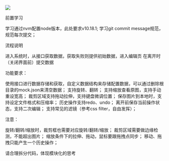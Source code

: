 ![](C:\Users\admin\Desktop\1372594487\editimg.png)

前置学习

学习通过nvm配置node版本，此处要求v10.18.1;
学习git commit message规范，规范每次提交；



流程说明

进入系统时，从接口获取数据，获取失败则提供初始数据，进入编辑页
在离开时（关闭界面前）提交数据



功能要求：

使用接口进行数据存储和获取，自定义数据结构来存储配置数据，可以通过删除根目录的mock.json来清空数据；
支持旋转、翻转；
支持缩放查看原图，支持手动重设宽高；
裁剪区域支持拖动拉伸，支持键盘微调位置；
保存图片到本地时，支持设定文件格式和压缩率；
历史操作支持redo、undo；
离开前保存当前操作状态，支持二次编辑；
支持常见的滤镜（参考css filter，自由发挥）；



注意：


旋转/翻转/缩放时，裁剪框也需要对应旋转/翻转/缩放；
裁剪区域需要做边缘检测，不能超出图片；
缩放条件下的拉伸、拖动，鼠标要跟拖拽点同步；
移动、拖拽只能产生一个历史操作；



请合理拆分代码，体现模块化的思考

